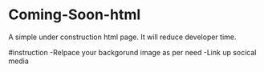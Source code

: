 # Coming-Soon-html
A simple under construction html page. It will reduce developer time.

#instruction
-Relpace your backgorund image as per need
-Link up socical media
